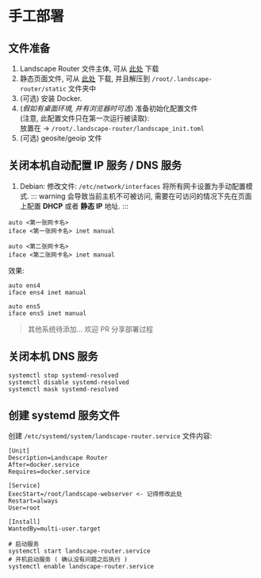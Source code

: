# 手工部署

## 文件准备
1. Landscape Router 文件主体, 可从 [此处](https://github.com/ThisSeanZhang/landscape/releases/) 下载
2. 静态页面文件, 可从 [此处](https://github.com/ThisSeanZhang/landscape/releases/) 下载, 并且解压到 `/root/.landscape-router/static` 文件夹中
3. (可选) 安装 Docker.
4. (*假如有桌面环境, 并有浏览器时可选*) 准备初始化配置文件  
  (注意, 此配置文件只在第一次运行被读取):   
    放置在 -> `/root/.landscape-router/landscape_init.toml`
5. (可选) geosite/geoip 文件

## 关闭本机自动配置 IP 服务 / DNS 服务
1. Debian:
修改文件: `/etc/network/interfaces`
将所有网卡设置为手动配置模式.
::: warning
会导致当前主机不可被访问, 需要在可访问的情况下先在页面上配置 **DHCP** 或者 **静态 IP** 地址.
:::
```
auto <第一张网卡名>
iface <第一张网卡名> inet manual

auto <第二张网卡名>
iface <第二张网卡名> inet manual
```
效果: 
```
auto ens4
iface ens4 inet manual

auto ens5
iface ens5 inet manual
```

> 其他系统待添加... 欢迎 PR 分享部署过程

## 关闭本机 DNS 服务
```shell
systemctl stop systemd-resolved
systemctl disable systemd-resolved
systemctl mask systemd-resolved
```

## 创建 systemd 服务文件
创建 `/etc/systemd/system/landscape-router.service`
文件内容: 
```text
[Unit]
Description=Landscape Router
After=docker.service
Requires=docker.service

[Service]
ExecStart=/root/landscape-webserver <- 记得修改此处
Restart=always
User=root

[Install]
WantedBy=multi-user.target
```


```shell
# 启动服务
systemctl start landscape-router.service
# 开机启动服务 ( 确认没有问题之后执行 )
systemctl enable landscape-router.service
```



